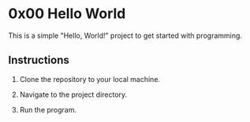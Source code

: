 # 0x00 Hello World

This is a simple "Hello, World!" project to get started with programming.

## Instructions

1. Clone the repository to your local machine.


2. Navigate to the project directory.
3. Run the program.

